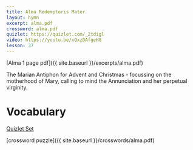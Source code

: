 ```yaml
---
title: Alma Redemptoris Mater
layout: hymn
excerpt: alma.pdf
crossword: alma.pdf
quizlet: https://quizlet.com/_2tdigl
video: https://youtu.be/xQxzDAfgeH8
lesson: 37
---
```



[Alma 1 page pdf]({{ site.baseurl }}/excerpts/alma.pdf)

The Marian Antiphon for Advent and Christmas - focussing on the motherhood of Mary, calling to mind the Annunciation and her perpetual virginity.

# Vocabulary

[Quizlet Set](https://quizlet.com/_2tdigl)

[crossword puzzle]({{ site.baseurl }}/crosswords/alma.pdf)

